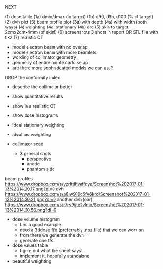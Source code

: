 NEXT

(1) dose table
	(1a) dmin/dmax (in target)
	(1b) d90, d95, d100 (% of target)
(2) dvh plot
(3) beam profile plot
	(3a) with depth
	(4a) with width (both ways)
(4) weighting
	(4a) stationary
	(4b) arc
(5) skin to target
	2cmx2cmx4mm (of skin!)
(6) screenshots
	3 shots in report OR STL file with tikz
(7) realistic CT


- model electron beam with no overlap
- model electron beam with more beamlets
- wording of collimator geometry
- geometry of entire monte carlo setup
- are there more sophisticated models we can use?



DROP the conformity index

- describe the collimator better
- show quantitative results
- show in a realistic CT
- show dose histograms
- ideal stationary weighting
- ideal arc weighting


- collimator scad
	- 3 general shots
		- perspective
		- anode
		- phantom side

beam profiles
	https://www.dropbox.com/s/yzrlttlhvaffoye/Screenshot%202017-01-13%2014.29.17.png?dl=0
dvh
	https://www.dropbox.com/s/a8lw919o6fv6krd/Screenshot%202017-01-13%2014.30.21.png?dl=0
another dvh (oar)
	https://www.dropbox.com/s/r7rv9ijte2vlntx/Screenshot%202017-01-13%2014.30.56.png?dl=0
- dose volume histogram
	- find a good example
	- need a 3ddose file (preferrably .npz file) that we can work on
	- from there we generate the dvh
	- generate one ffs
- dose values table
	- figure out what the sheet says!
	- implement it, hopefully standalone
- beautiful weighting
